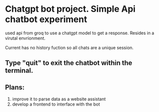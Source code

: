 # Chatgpt bot project. Simple Api chatbot experiment

used api from groq to use a chatgpt model to get a response. Resides in a virutal envrionment.

 Current has no history fuction so all chats are a unique session. 

## Type "quit" to exit the chatbot within the terminal.

## Plans:
 1. improve it to parse data as a website assistant
 2. develop a frontend to interface with the bot

